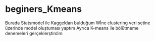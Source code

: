 # beginers_Kmeans

Burada Statsmodel ile Kaggeldan bulduğum Wİne clustering veri setine üzerinde model oluştuması yaptım 
Ayrıca K-means ile bölütmeme denemeleri gerçeklerştirdim

